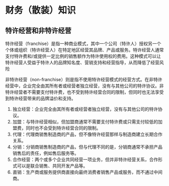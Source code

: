 # 财务（散装）知识

## 特许经营和非特许经营

特许经营（franchise）是指一种商业模式，其中一个公司（特许人）授权另一个个体或组织（特许经营人）在特定地区经营其品牌、产品或服务。特许经营人通常支付特许费和/或提供一定比例的销售额作为特许使用权的费用。这种模式可以让特许经营人受益于特许人的品牌知名度、营销支持和经营指导，从而降低了经营风险

非特许经营（non-franchise）则是指不使用特许经营模式的经营方式。在非特许经营中，企业完全由其所有者或经营者独立经营，没有与其他公司的特许协议。非特许经营者不需要支付特许费，也不受到特许经营合同的限制，但同时也无法享受到特许经营带来的品牌溢价和支持。
1. 独立经营：企业完全由其所有者或经营者独立经营，没有与其他公司的特许协议。
2. 加盟：与特许经营相似，但加盟商通常不需要支付特许费或只需支付较低的加盟费，同时也不会受到特许经营合同的限制。
3. 代理：代理商销售制造商的产品，但不像特许经营那样与制造商建立长期合作关系。
4. 分销：分销商销售制造商的产品，但与代理不同的是，分销商通常不承担产品销售后的责任，例如售后服务等。
5. 合作经营：两个或多个企业共同经营一项业务，但并非特许经营关系，合作形式可以是联合销售、共同开发产品等。
6. 直销：生产商或服务提供商直接向最终消费者销售产品或服务，而不通过中间商。

